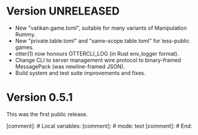 Version UNRELEASED
==================

 * New "vatikan.game.toml", suitable for many variants of
   Manipulation Rummy.
 * New "private.table.toml" and "same-scope.table.toml" for
   less-public games.
 * otter(1) now honours OTTERCLI_LOG (in Rust env_logger format).
 * Change CLI to server management wire protocol to binary-framed
   MessagePack (was newline-framed JSON).
 * Build system and test suite improvements and fixes.

Version 0.5.1
=============

This was the first public release.

[comment]: # Local variables:
[comment]: # mode: text
[comment]: # End:
